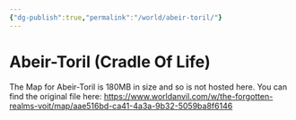 ```yaml
---
{"dg-publish":true,"permalink":"/world/abeir-toril/"}
---
```



# Abeir-Toril (Cradle Of Life)


The Map for Abeir-Toril is 180MB in size and so is not hosted here. You can find the original file here:
https://www.worldanvil.com/w/the-forgotten-realms-voit/map/aae516bd-ca41-4a3a-9b32-5059ba8f6146